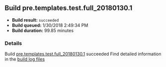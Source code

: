 ## Build pre.templates.test.full_20180130.1
- **Build result:** `succeeded`
- **Build queued:** 1/30/2018 2:49:34 PM
- **Build duration:** 99.85 minutes
### Details
Build [pre.templates.test.full_20180130.1](https://winappstudio.visualstudio.com/web/build.aspx?pcguid=a4ef43be-68ce-4195-a619-079b4d9834c2&builduri=vstfs%3a%2f%2f%2fBuild%2fBuild%2f24825) succeeded
Find detailed information in the [build log files](https://uwpctdiags.blob.core.windows.net/buildlogs/pre.templates.test.full_20180130.1_logs.zip)
